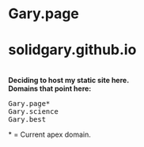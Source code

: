 # Gary.page
# solidgary.github.io
<br>
<b>Deciding to host my static site here.</b>
<br>
<b>Domains that point here:</b>
<br>
<pre>
Gary.page*
Gary.science
Gary.best
</pre>
* = Current apex domain.
